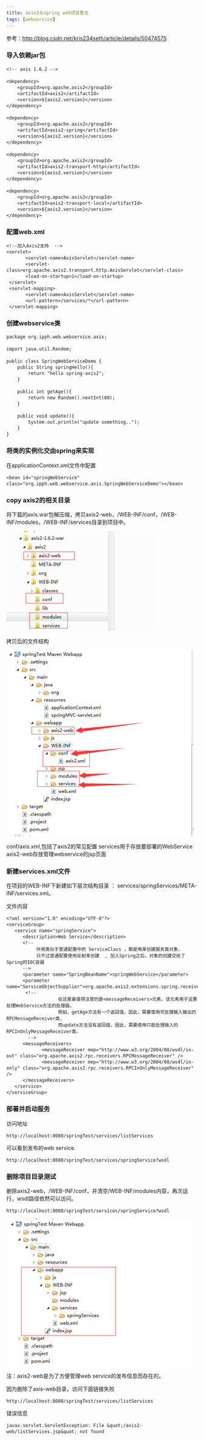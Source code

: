 ```yaml
---
title: axis2与spring web项目整合
tags: [webservice]
---
```


参考：http://blog.csdn.net/kris234seth/article/details/50474575

### 导入依赖jar包

```
<!-- axis 1.6.2 -->
    
<dependency>
    <groupId>org.apache.axis2</groupId>
    <artifactId>axis2</artifactId>
    <version>${axis2.version}</version>
</dependency>

<dependency>
    <groupId>org.apache.axis2</groupId>
    <artifactId>axis2-spring</artifactId>
    <version>${axis2.version}</version>
</dependency>

<dependency>
    <groupId>org.apache.axis2</groupId>
    <artifactId>axis2-transport-http</artifactId>
    <version>${axis2.version}</version>
</dependency>

<dependency>
    <groupId>org.apache.axis2</groupId>
    <artifactId>axis2-transport-local</artifactId>
    <version>${axis2.version}</version>
</dependency>
```

### 配置web.xml

```
<!--加入Axis2支持  -->  
<servlet>  
       <servlet-name>AxisServlet</servlet-name>  
       <servlet-class>org.apache.axis2.transport.http.AxisServlet</servlet-class>  
       <load-on-startup>1</load-on-startup>  
 </servlet>  
 <servlet-mapping>  
       <servlet-name>AxisServlet</servlet-name>  
       <url-pattern>/services/*</url-pattern>  
 </servlet-mapping> 
```

### 创建webservice类

```
package org.ipph.web.webservice.axis;

import java.util.Random;

public class SpringWebServiceDemo {
    public String springHello(){  
        return "hello spring-axis2";   
    }  
      
    public int getAge(){  
        return new Random().nextInt(80);  
    }  
      
    public void update(){  
        System.out.println("update something..");  
    } 
}
```

### 将类的实例化交由spring来实现

在applicationContext.xml文件中配置

```
<bean id="springWebService" class="org.ipph.web.webservice.axis.SpringWebServiceDemo"></bean>
```

### copy axis2的相关目录

将下载的axis.war包解压缩，拷贝axis2-web，/WEB-INF/conf，/WEB-INF/modules，/WEB-INF/services目录到项目中。

![](/images/java_structure/webservice/axis2/axis2-dir.png)

拷贝后的文件结构

![](/images/java_structure/webservice/axis2/axis2+spring.png)

conf/axis.xml,包括了axis2的常见配置
services用于存放要部署的WebService
axis2-web存放管理webservice的jsp页面

### 新建services.xml文件

在项目的WEB-INF下新建如下层次结构目录 ： services/springServices/META-INF/services.xml。

文件内容

```
<?xml version="1.0" encoding="UTF-8"?>  
<serviceGroup>    
   <service name="springService">    
      <description>Web Service</description>    
      <!--   
           作用类似于普通配置中的 ServiceClass ，都是用来创建服务类对象，  
           只不过普通配置使用反射来创建  , 加入Spring之后，对象的创建交给了Spring的IOC容器  
      -->  
      <parameter name="SpringBeanName">springWebService</parameter>  
      <parameter name="ServiceObjectSupplier">org.apache.axis2.extensions.spring.receivers.SpringServletContextObjectSupplier</parameter>    
       <!--   
                   在这里最值得注意的是<messageReceivers>元素，该元素用于设置处理WebService方法的处理器。  
                   例如，getAge方法有一个返回值，因此，需要使用可处理输入输出的RPCMessageReceiver类，  
                   而update方法没有返回值，因此，需要使用只能处理输入的RPCInOnlyMessageReceiver类。  
        -->  
      <messageReceivers>    
             <messageReceiver mep="http://www.w3.org/2004/08/wsdl/in-out" class="org.apache.axis2.rpc.receivers.RPCMessageReceiver" />    
             <messageReceiver mep="http://www.w3.org/2004/08/wsdl/in-only" class="org.apache.axis2.rpc.receivers.RPCInOnlyMessageReceiver" />    
      </messageReceivers>    
   </service>    
</serviceGroup>
```

### 部署并启动服务

访问地址

```
http://localhost:8080/springTest/services/listServices
```

可以看到发布的web service.

```
http://localhost:8080/springTest/services/springService?wsdl
```

### 删除项目目录测试

删除axis2-web，/WEB-INF/conf，并清空/WEB-INF/modules内容，再次运行，wsdl路径依然可以访问。

```
http://localhost:8080/springTest/services/springService?wsdl
```

![](/images/java_structure/webservice/axis2/axis2+spring-withoutdir.png)

注：axis2-web是为了方便管理web service的发布信息而存在的。

因为删除了axis-web目录，访问下面链接失败

```
http://localhost:8080/springTest/services/listServices
```

错误信息

```
javax.servlet.ServletException: File &quot;/axis2-web/listServices.jsp&quot; not found
```
